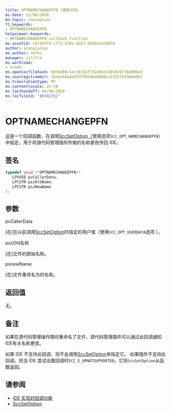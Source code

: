 ```yaml
---
title: OPTNAMECHANGEPFN |微软文档
ms.date: 11/04/2016
ms.topic: conceptual
f1_keywords:
- OPTNAMECHANGEPFN
helpviewer_keywords:
- OPTNAMECHANGEPFN callback function
ms.assetid: 147303f3-c7f1-438a-81b7-db891ea3d076
author: acangialosi
ms.author: anthc
manager: jillfra
ms.workload:
- vssdk
ms.openlocfilehash: 603bd08c1ec3832bf732e0b33101076738d009e3
ms.sourcegitcommit: 16a4a5da4a4fd795b46a0869ca2152f2d36e6db2
ms.translationtype: MT
ms.contentlocale: zh-CN
ms.lasthandoff: 04/06/2020
ms.locfileid: "80702252"
---
```

# <a name="optnamechangepfn"></a>OPTNAMECHANGEPFN
这是一个回调函数，在调用[SccSetOption（](../extensibility/sccsetoption-function.md)使用选项`SCC_OPT_NAMECHANGEPFN`）中指定，用于将源代码管理插件所做的名称更改传回 IDE。

## <a name="signature"></a>签名

```cpp
typedef void (*OPTNAMECHANGEPFN)(
   LPVOID pvCallerData,
   LPCSTR pszOldName,
   LPCSTR pszNewName
);
```

## <a name="parameters"></a>参数
 pvCallerData

[在]在以前调用[SccSetOption](../extensibility/sccsetoption-function.md)时指定的用户值（使用`SCC_OPT_USERDATA`选项 ）。

 pszOld名称

[在]文件的原始名称。

 psnewName

[在]文件重命名为的名称。

## <a name="return-value"></a>返回值
 无。

## <a name="remarks"></a>备注
 如果在源代码管理操作期间重命名了文件，源代码管理插件可以通过此回调通知 IDE有关名称更改。

 如果 IDE 不支持此回调，则不会调用[SccSetOption](../extensibility/sccsetoption-function.md)来指定它。 如果插件不支持此回调，则当 IDE 尝试设置回调时`SCC_E_OPNOTSUPPORTED`，它将`SccSetOption`从函数返回。

## <a name="see-also"></a>请参阅
- [IDE 实现的回调功能](../extensibility/callback-functions-implemented-by-the-ide.md)
- [SccSetOption](../extensibility/sccsetoption-function.md)
